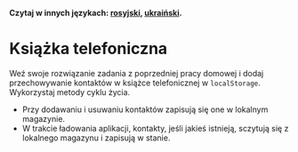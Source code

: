 **Czytaj w innych językach: [rosyjski](README.md), [ukraiński](README.ua.md).**

# Książka telefoniczna

Weź swoje rozwiązanie zadania z poprzedniej pracy domowej i dodaj przechowywanie
kontaktów w książce telefonicznej w `localStorage`. Wykorzystaj metody cyklu
życia.

- Przy dodawaniu i usuwaniu kontaktów zapisują się one w lokalnym magazynie.
- W trakcie ładowania aplikacji, kontakty, jeśli jakieś istnieją, sczytują się z
  lokalnego magazynu i zapisują w stanie.
